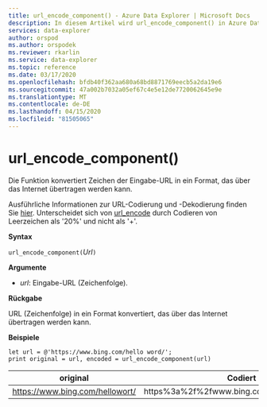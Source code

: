 ```yaml
---
title: url_encode_component() - Azure Data Explorer | Microsoft Docs
description: In diesem Artikel wird url_encode_component() in Azure Data Explorer beschrieben.
services: data-explorer
author: orspod
ms.author: orspodek
ms.reviewer: rkarlin
ms.service: data-explorer
ms.topic: reference
ms.date: 03/17/2020
ms.openlocfilehash: bfdb40f362aa680a68bd8871769eecb5a2da19e6
ms.sourcegitcommit: 47a002b7032a05ef67c4e5e12de7720062645e9e
ms.translationtype: MT
ms.contentlocale: de-DE
ms.lasthandoff: 04/15/2020
ms.locfileid: "81505065"
---
```

# <a name="url_encode_component"></a>url_encode_component()

Die Funktion konvertiert Zeichen der Eingabe-URL in ein Format, das über das Internet übertragen werden kann. 

Ausführliche Informationen zur URL-Codierung und -Dekodierung finden Sie [hier](https://en.wikipedia.org/wiki/Percent-encoding).
Unterscheidet sich von [url_encode](./urlencodefunction.md) durch Codieren von Leerzeichen als '20%' und nicht als '+'.

**Syntax**

`url_encode_component(`*Url*`)`

**Argumente**

* *url*: Eingabe-URL (Zeichenfolge).  

**Rückgabe**

URL (Zeichenfolge) in ein Format konvertiert, das über das Internet übertragen werden kann.

**Beispiele**

```kusto
let url = @'https://www.bing.com/hello word/';
print original = url, encoded = url_encode_component(url)
```

|original|Codiert|
|---|---|
|https://www.bing.com/hellowort/|https%3a%2f%2fwww.bing.com%2fhello%20word|


 